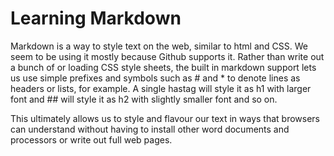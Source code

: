 
# Learning Markdown

Markdown is a way to style text on the web, similar to html and CSS. We seem to be using it mostly because Github supports it. Rather than write out a bunch of <tags> or loading CSS style sheets, the built in markdown support lets us use simple prefixes and symbols such as # and * to denote lines as headers or lists, for example. A single hastag will style it as h1 with larger font and ## will style it as h2 with slightly smaller font and so on.

This ultimately allows us to style and flavour our text in ways that browsers can understand without having to install other word documents and processors or write out full web pages.